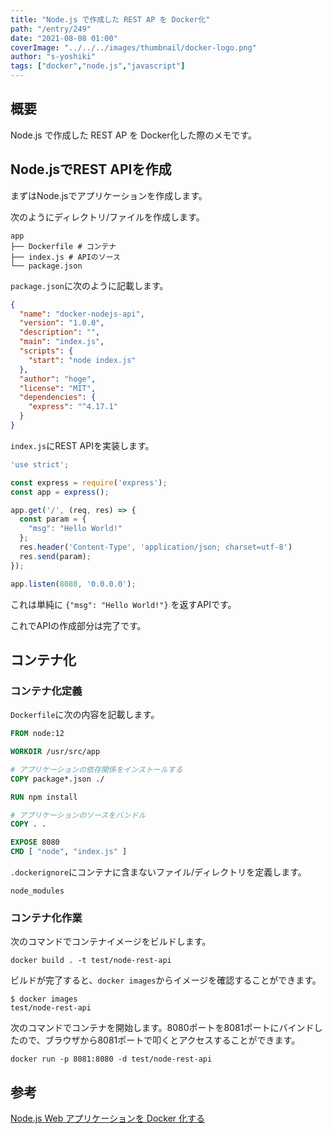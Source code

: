 ```yaml
---
title: "Node.js で作成した REST AP を Docker化"
path: "/entry/249"
date: "2021-08-08 01:00"
coverImage: "../../../images/thumbnail/docker-logo.png"
author: "s-yoshiki"
tags: ["docker","node.js","javascript"]
---
```


## 概要

Node.js で作成した REST AP を Docker化した際のメモです。

## Node.jsでREST APIを作成

まずはNode.jsでアプリケーションを作成します。

次のようにディレクトリ/ファイルを作成します。

```shell
app
├── Dockerfile # コンテナ
├── index.js # APIのソース
└── package.json
```

`package.json`に次のように記載します。


```json
{
  "name": "docker-nodejs-api",
  "version": "1.0.0",
  "description": "",
  "main": "index.js",
  "scripts": {
    "start": "node index.js"
  },
  "author": "hoge",
  "license": "MIT",
  "dependencies": {
    "express": "^4.17.1"
  }
}
```

`index.js`にREST APIを実装します。

```js
'use strict';

const express = require('express');
const app = express();

app.get('/', (req, res) => {
  const param = {
    "msg": "Hello World!"
  };
  res.header('Content-Type', 'application/json; charset=utf-8')
  res.send(param);
});

app.listen(8080, '0.0.0.0');
```

これは単純に `{"msg": "Hello World!"}` を返すAPIです。

これでAPIの作成部分は完了です。

## コンテナ化

### コンテナ化定義

`Dockerfile`に次の内容を記載します。

```dockerfile
FROM node:12

WORKDIR /usr/src/app

# アプリケーションの依存関係をインストールする
COPY package*.json ./

RUN npm install

# アプリケーションのソースをバンドル
COPY . .

EXPOSE 8080
CMD [ "node", "index.js" ]
```

`.dockerignore`にコンテナに含まないファイル/ディレクトリを定義します。

```
node_modules
```

### コンテナ化作業

次のコマンドでコンテナイメージをビルドします。

```shell
docker build . -t test/node-rest-api
```

ビルドが完了すると、`docker images`からイメージを確認することができます。

```shell
$ docker images
test/node-rest-api
```

次のコマンドでコンテナを開始します。8080ポートを8081ポートにバインドしたので、ブラウザから8081ポートで叩くとアクセスすることができます。

```
docker run -p 8081:8080 -d test/node-rest-api
```

## 参考

[Node.js Web アプリケーションを Docker 化する](https://nodejs.org/ja/docs/guides/nodejs-docker-webapp/)